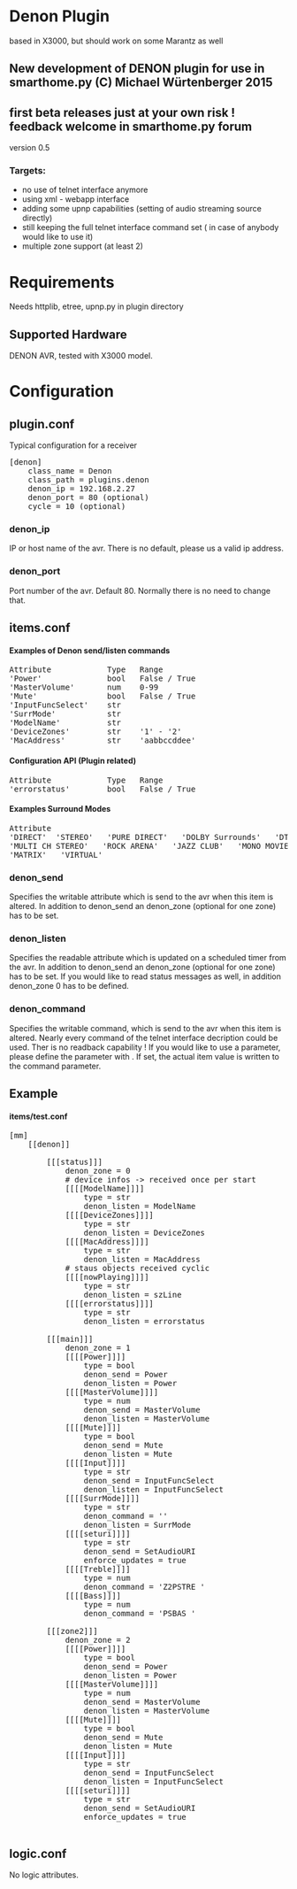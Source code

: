 # Denon Plugin 
based in X3000, but should work on some Marantz as well

## New development of DENON plugin for use in smarthome.py (C) Michael Würtenberger 2015
## first beta releases just at your own risk ! feedback welcome in smarthome.py forum
version 0.5
### Targets: 
- no use of telnet interface anymore
- using xml - webapp interface
- adding some upnp capabilities (setting of audio streaming source directly)
- still keeping the full telnet interface command set ( in case of anybody would like to use it)
- multiple zone support (at least 2)

# Requirements
Needs httplib, etree, upnp.py in plugin directory

## Supported Hardware
DENON AVR, tested with X3000 model.

# Configuration
## plugin.conf
Typical configuration for a receiver
<pre>
[denon]
    class_name = Denon
    class_path = plugins.denon
    denon_ip = 192.168.2.27
    denon_port = 80 (optional)
    cycle = 10 (optional)
</pre>

### denon_ip
IP or host name of the avr. There is no default, please us a valid ip address.

### denon_port
Port number of the avr. 
Default 80. Normally there is no need to change that.

## items.conf
#### Examples of Denon send/listen commands
<pre>
Attribute            Type   Range                           Readable    Writable
'Power'              bool   False / True                    yes         yes
'MasterVolume'       num    0-99                            yes         yes
'Mute'               bool   False / True                    yes         yes
'InputFuncSelect'    str                                    yes         yes
'SurrMode'           str                                    yes         yes
'ModelName'          str                                    yes         no
'DeviceZones'        str    '1' - '2'                       yes         no
'MacAddress'         str    'aabbccddee'                    yes         no
</pre>

#### Configuration API (Plugin related)
<pre>
Attribute            Type   Range                           Readable    Writable
'errorstatus'        bool   False / True                    yes         no
</pre>

#### Examples Surround Modes
<pre>
Attribute            
'DIRECT'  'STEREO'   'PURE DIRECT'   'DOLBY Surrounds'   'DTS Surrounds'
'MULTI CH STEREO'   'ROCK ARENA'   'JAZZ CLUB'   'MONO MOVIE'   'VIDEO GAME'
'MATRIX'   'VIRTUAL'
</pre>

### denon_send
Specifies the writable attribute which is send to the avr when this item is altered.
In addition to denon_send an denon_zone (optional for one zone) has to be set. 

### denon_listen
Specifies the readable attribute which is updated on a scheduled timer from the avr.
In addition to denon_send an denon_zone (optional for one zone) has to be set. 
If you would like to read status messages as well, in addition denon_zone 0 has to be defined.

### denon_command
Specifies the writable command, which is send to the avr when this item is altered. 
Nearly every command of the telnet interface decription could be used. Ther is no readback capability ! 
If you would like to use a parameter, please define the parameter with <x>. If set, the actual item value
is written to the command parameter. 

## Example
#### items/test.conf
<pre>
[mm]
    [[denon]]

    	[[[status]]]
    		denon_zone = 0
    		# device infos -> received once per start
	        [[[[ModelName]]]]
	            type = str
	            denon_listen = ModelName
	        [[[[DeviceZones]]]]
	            type = str
	            denon_listen = DeviceZones
	        [[[[MacAddress]]]]
	            type = str
	            denon_listen = MacAddress
	        # staus objects received cyclic
	        [[[[nowPlaying]]]]
	            type = str
	            denon_listen = szLine
	        [[[[errorstatus]]]]
	            type = str
	            denon_listen = errorstatus

    	[[[main]]]
    		denon_zone = 1
	        [[[[Power]]]]
	            type = bool
	            denon_send = Power
	            denon_listen = Power
	        [[[[MasterVolume]]]]
	            type = num
	            denon_send = MasterVolume
	            denon_listen = MasterVolume
	        [[[[Mute]]]]
	            type = bool
	            denon_send = Mute
	            denon_listen = Mute
	        [[[[Input]]]]
	            type = str
	            denon_send = InputFuncSelect
	            denon_listen = InputFuncSelect
	        [[[[SurrMode]]]]
	            type = str
	            denon_command = '<x>'
	            denon_listen = SurrMode
	        [[[[seturi]]]]
	            type = str
	            denon_send = SetAudioURI
	            enforce_updates = true 
	        [[[[Treble]]]]
	            type = num
	            denon_command = 'Z2PSTRE <x>'
	        [[[[Bass]]]]
	            type = num
	            denon_command = 'PSBAS <x>'

    	[[[zone2]]]
    		denon_zone = 2
	        [[[[Power]]]]
	            type = bool
	            denon_send = Power
	            denon_listen = Power
	        [[[[MasterVolume]]]]
	            type = num
	            denon_send = MasterVolume
	            denon_listen = MasterVolume
	        [[[[Mute]]]]
	            type = bool
	            denon_send = Mute
	            denon_listen = Mute
	        [[[[Input]]]]
	            type = str
	            denon_send = InputFuncSelect
	            denon_listen = InputFuncSelect
	        [[[[seturi]]]]
	            type = str
	            denon_send = SetAudioURI
	            enforce_updates = true 

</pre>

## logic.conf
No logic attributes.

